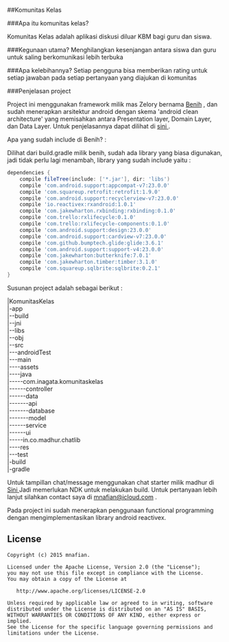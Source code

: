 ##Komunitas Kelas

###Apa itu komunitas kelas?

Komunitas Kelas adalah aplikasi diskusi diluar KBM bagi guru dan siswa.

###Kegunaan utama?
Menghilangkan kesenjangan antara siswa dan guru untuk saling berkomunikasi lebih terbuka

###Apa kelebihannya?
Setiap pengguna bisa memberikan rating untuk setiap jawaban pada setiap pertanyaan yang diajukan di komunitas

###Penjelasan project

Project ini menggunakan framework milik mas Zelory bernama <a href="https://github.com/zetbaitsu/Benih/"> Benih</a> , dan sudah menerapkan
arsitektur android dengan skema 'android clean architecture' yang memisahkan antara Presentation layer, Domain Layer, dan Data Layer.
Untuk penjelasannya dapat dilihat di <a href="http://fernandocejas.com/2014/09/03/architecting-android-the-clean-way/"> sini </a>.

Apa yang sudah include di Benih? :

Dilihat dari build.gradle milik benih, sudah ada library yang biasa digunakan, jadi tidak perlu lagi menambah, library
yang sudah include yaitu :

```groovy
dependencies {
    compile fileTree(include: ['*.jar'], dir: 'libs')
    compile 'com.android.support:appcompat-v7:23.0.0'
    compile 'com.squareup.retrofit:retrofit:1.9.0'
    compile 'com.android.support:recyclerview-v7:23.0.0'
    compile 'io.reactivex:rxandroid:1.0.1'
    compile 'com.jakewharton.rxbinding:rxbinding:0.1.0'
    compile 'com.trello:rxlifecycle:0.1.0'
    compile 'com.trello:rxlifecycle-components:0.1.0'
    compile 'com.android.support:design:23.0.0'
    compile 'com.android.support:cardview-v7:23.0.0'
    compile 'com.github.bumptech.glide:glide:3.6.1'
    compile 'com.android.support:support-v4:23.0.0'
    compile 'com.jakewharton:butterknife:7.0.1'
    compile 'com.jakewharton.timber:timber:3.1.0'
    compile 'com.squareup.sqlbrite:sqlbrite:0.2.1'
}
```

Susunan project adalah sebagai berikut :

|KomunitasKelas<br>
|-app<br>
|--build<br>
|--jni<br>
|--libs<br>
|--obj<br>
|--src<br>
|---androidTest<br>
|---main<br>
|----assets<br>
|----java<br>
|-----com.inagata.komunitaskelas<br>
|------controller<br>
|------data<br>
|-------api<br>
|-------database<br>
|-------model<br>
|------service<br>
|------ui<br>
|-----in.co.madhur.chatlib<br>
|----res<br>
|---test<br>
|-build<br>
|-gradle<br>

Untuk tampillan chat/message menggunakan chat starter milik madhur di <a href="https://github.com/madhur/android-chat-starter"> Sini </a>
Jadi memerlukan NDK untuk melakukan build. Untuk pertanyaan lebih lanjut silahkan contact saya di <a href="mailto:mnafian@icloud.com"> mnafian@icloud.com </a>.

Pada project ini sudah menerapkan penggunaan functional programming dengan mengimplementasikan library android reactivex.

License
-------
    Copyright (c) 2015 mnafian.
    
    Licensed under the Apache License, Version 2.0 (the "License");
    you may not use this file except in compliance with the License.
    You may obtain a copy of the License at

       http://www.apache.org/licenses/LICENSE-2.0

    Unless required by applicable law or agreed to in writing, software
    distributed under the License is distributed on an "AS IS" BASIS,
    WITHOUT WARRANTIES OR CONDITIONS OF ANY KIND, either express or implied.
    See the License for the specific language governing permissions and
    limitations under the License.

